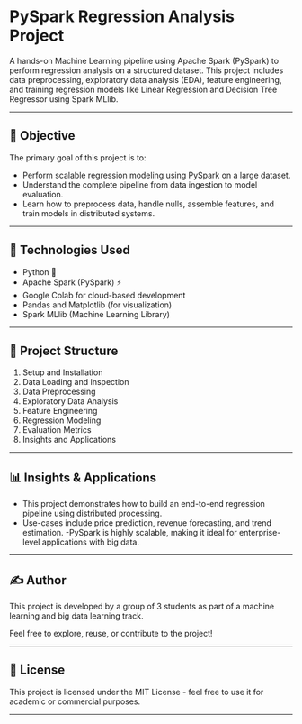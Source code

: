# PySpark Regression Analysis Project

A hands-on Machine Learning pipeline using Apache Spark (PySpark) to perform regression analysis on a structured dataset. This project includes data preprocessing, exploratory data analysis (EDA), feature engineering, and training regression models like Linear Regression and Decision Tree Regressor using Spark MLlib.

---

## 📌 Objective

The primary goal of this project is to:
- Perform scalable regression modeling using PySpark on a large dataset.
- Understand the complete pipeline from data ingestion to model evaluation.
- Learn how to preprocess data, handle nulls, assemble features, and train models in distributed systems.

---

## 🚀 Technologies Used

- Python 🐍
- Apache Spark (PySpark) ⚡
- Google Colab for cloud-based development
- Pandas and Matplotlib (for visualization)
- Spark MLlib (Machine Learning Library)

---

## 🧠 Project Structure

1. Setup and Installation
2. Data Loading and Inspection
3. Data Preprocessing
4. Exploratory Data Analysis
5. Feature Engineering
6. Regression Modeling
7. Evaluation Metrics
8. Insights and Applications

---

## 📊 Insights & Applications

- This project demonstrates how to build an end-to-end regression pipeline using distributed processing.
- Use-cases include price prediction, revenue forecasting, and trend estimation.
-PySpark is highly scalable, making it ideal for enterprise-level applications with big data.

---

## ✍️ Author

This project is developed by a group of 3 students as part of a machine learning and big data learning track.

Feel free to explore, reuse, or contribute to the project!

---

## 📜 License

This project is licensed under the MIT License - feel free to use it for academic or commercial purposes.

---
